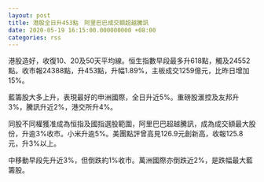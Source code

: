 ```yaml
---
layout: post
title: 港股全日升453點　阿里巴巴成交額超越騰訊
date: 2020-05-19 16:15:00.000000000 +08:00
categories: rss
---
```


港股造好，收復10、20及50天平均線。恒生指數早段最多升618點，觸及24552點。收市報24388點，升453點，升幅1.89%，主板成交1259億元，比昨日增加15%。

藍籌股大多上升，表現最好的申洲國際，全日升近5%。重磅股滙控及友邦升3%，騰訊升近2%，港交所升4%。

同股不同權獲准成為恒指及國指選股範圍，阿里巴巴超越騰訊，成為成交額最大股份，升逾3%收市。小米升逾5%。美團點評曾高見126.9元創新高，收報125.8元，升3%以上。

中移動早段先升近3%，但倒跌約1%收市。萬洲國際亦倒跌近2%，是跌幅最大藍籌股。
